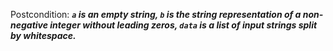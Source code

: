 Postcondition: ***`a` is an empty string, `b` is the string representation of a non-negative integer without leading zeros, `data` is a list of input strings split by whitespace.***